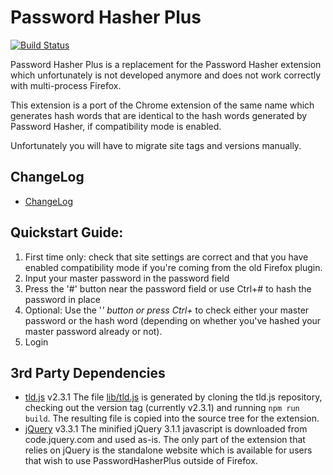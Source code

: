 # Password Hasher Plus

[![Build Status](https://travis-ci.org/simu/passwordhasherplus.svg?branch=master)](http://travis-ci.org/simu/passwordhasherplus)

Password Hasher Plus is a replacement for the Password Hasher
extension which unfortunately is not developed anymore and does not
work correctly with multi-process Firefox.

This extension is a port of the Chrome extension of the same name
which generates hash words that are identical to the hash words
generated by Password Hasher, if compatibility mode is enabled.

Unfortunately you will have to migrate site tags and versions manually.

## ChangeLog

* [ChangeLog](CHANGELOG.md)

## Quickstart Guide:

1) First time only: check that site settings are correct and that you have enabled compatibility mode if you're coming from the old Firefox plugin.
1) Input your master password in the password field
1) Press the '#' button near the password field or use Ctrl+# to hash the password in place
1) Optional: Use the '*' button or press Ctrl+* to check either your master password or the hash word (depending on whether you've hashed your master password already or not).
1) Login

## 3rd Party Dependencies

* [tld.js](https://github.com/oncletom/tld.js) v2.3.1
  The file [lib/tld.js](https:/github.com/simu/passwordhasherplus/lib/tld.js)
  is generated by cloning the tld.js repository, checking out the version tag
  (currently v2.3.1) and running `npm run build`. The resulting file is copied
  into the source tree for the extension.
* [jQuery](https://code.jquery.com/jquery-3.1.1.min.js) v3.3.1
  The minified jQuery 3.1.1 javascript is downloaded from code.jquery.com and
  used as-is. The only part of the extension that relies on jQuery is the
  standalone website which is available for users that wish to use
  PasswordHasherPlus outside of Firefox.
